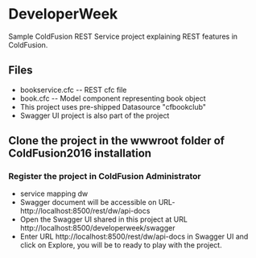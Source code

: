 # DeveloperWeek
Sample ColdFusion REST Service project explaining REST features in ColdFusion.
## Files
* bookservice.cfc  -- REST cfc file
* book.cfc -- Model component representing book object
* This project uses pre-shipped Datasource "cfbookclub"
* Swagger UI project is also part of the project

## Clone the project in the wwwroot folder of ColdFusion2016 installation

### Register the project in ColdFusion Administrator
* service mapping dw
* Swagger document will be accessible on URL- http://localhost:8500/rest/dw/api-docs
* Open the Swagger UI shared in this project at URL http://localhost:8500/developerweek/swagger
* Enter URL http://localhost:8500/rest/dw/api-docs in Swagger UI and click on Explore, you will be to ready to play with the project.
